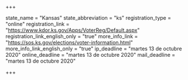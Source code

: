 +++

state_name = "Kansas"
state_abbreviation = "ks"
registration_type = "online"
registration_link = "https://www.kdor.ks.gov/Apps/VoterReg/Default.aspx"
registration_link_english_only = "true"
more_info_link = "https://sos.ks.gov/elections/voter-information.html"
more_info_link_english_only = "true"
ip_deadline = "martes 13 de octubre 2020"
online_deadline = "martes 13 de octubre 2020"
mail_deadline = "martes 13 de octubre 2020"

+++